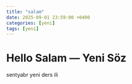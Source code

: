 ```yaml
---
title: "salam"
date: 2025-09-01 23:59:00 +0400
categories: [yeni]
tags: [yeni]
---
```


# Hello Salam — Yeni Söz

sentyabr yeni ders ili
